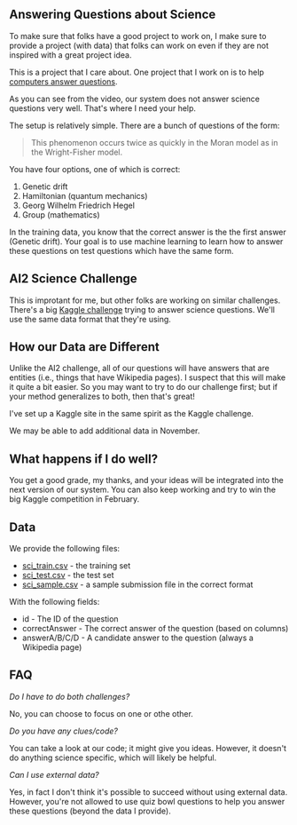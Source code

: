 ## Answering Questions about Science

To make sure that folks have a good project to work on, I make sure to provide a project (with data) that folks can work on even if they are not inspired with a great project idea.

This is a project that I care about.  One project that I work on is to help [computers answer questions](https://www.youtube.com/embed/kTXJCEvCDYk).  

As you can see from the video, our system does not answer science questions very well.  That's where I need your help.

The setup is relatively simple.  There are a bunch of questions of the form:

> This phenomenon occurs twice as quickly in the Moran model as in the Wright-Fisher model.

You have four options, one of which is correct:
1. Genetic drift
2. Hamiltonian (quantum mechanics)
3. Georg Wilhelm Friedrich Hegel
4. Group (mathematics)

In the training data, you know that the correct answer is the the first answer (Genetic drift).  Your goal is to use machine learning to learn how to answer these questions on test questions which have the same form.

## AI2 Science Challenge

This is improtant for me, but other folks are working on similar challenges.  There's a big [Kaggle challenge](https://www.kaggle.com/c/the-allen-ai-science-challenge) trying to answer science questions.  We'll use the same data format that they're using.

## How our Data are Different

Unlike the AI2 challenge, all of our questions will have answers that are entities (i.e., things that have Wikipedia pages).  I suspect that this will make it quite a bit easier.  So you may want to try to do our challenge first; but if your method generalizes to both, then that's great!

I've set up a Kaggle site in the same spirit as the Kaggle challenge.

We may be able to add additional data in November.

## What happens if I do well?

You get a good grade, my thanks, and your ideas will be integrated into the next version of our system.  You can also keep working and try to win the big Kaggle competition in February.

## Data

We provide the following files:
* [sci_train.csv](sci_train.csv) - the training set
* [sci_test.csv](sci_test.csv) - the test set
* [sci_sample.csv](sci_sample.csv) - a sample submission file in the correct format

With the following fields:
* id - The ID of the question
* correctAnswer - The correct answer of the question (based on columns)
* answerA/B/C/D - A candidate answer to the question (always a Wikipedia page)

## FAQ

*Do I have to do both challenges?*

No, you can choose to focus on one or othe other.  

*Do you have any clues/code?*

You can take a look at our code; it might give you ideas.  However, it doesn't do anything science specific, which will likely be helpful.

*Can I use external data?*

Yes, in fact I don't think it's possible to succeed without using external data.  However, you're not allowed to use quiz bowl questions to help you answer these questions (beyond the data I provide).

